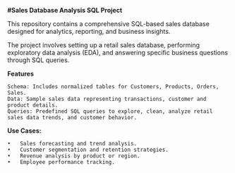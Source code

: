 **#Sales Database Analysis SQL Project**

This repository contains a comprehensive SQL-based sales database designed for analytics, reporting, and business insights. 

The project involves setting up a retail sales database, performing exploratory data analysis (EDA), and answering specific business questions through SQL queries.

**Features**

	Schema: Includes normalized tables for Customers, Products, Orders, Sales.
	Data: Sample sales data representing transactions, customer and product details.
	Queries: Predefined SQL queries to explore, clean, analyze retail sales data trends, and customer behavior.
 
**Use Cases:**

	•	Sales forecasting and trend analysis.
	•	Customer segmentation and retention strategies.
	•	Revenue analysis by product or region.
	•	Employee performance tracking.
